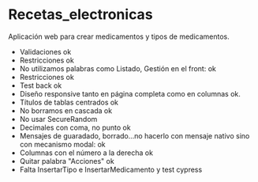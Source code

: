 # Recetas_electronicas
Aplicación web para crear medicamentos y tipos de medicamentos.
- Validaciones ok
- Restricciones ok
- No utilizamos palabras como Listado, Gestión en el front: ok
- Restricciones ok
- Test back ok
- Diseño responsive tanto en página completa como en columnas ok.
- Títulos de tablas centrados ok
- No borramos en cascada ok
- No usar SecureRandom
- Decimales con coma, no punto ok
- Mensajes de guaradado, borrado...no hacerlo con mensaje nativo sino con mecanismo modal: ok
- Columnas con el número a la derecha ok
- Quitar palabra "Acciones" ok
- Falta InsertarTipo e InsertarMedicamento y test cypress
